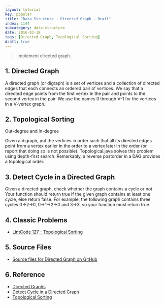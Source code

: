 ```yaml
---
layout: tutorial
key: popular
title: "Data Structure - Directed Graph - Draft"
index: 1144
subcategory: data-structure
date: 2016-03-18
tags: [Directed Graph, Topological Sorting]
draft: true
---
```


> Implement directed graph.

## 1. Directed Graph
A directed graph (or digraph) is a set of vertices and a collection of directed edges that each connects an ordered pair of vertices. We say that a directed edge points from the first vertex in the pair and points to the second vertex in the pair. We use the names 0 through V-1 for the vertices in a V-vertex graph.

## 2. Topological Sorting
Out-degree and In-degree

Given a digraph, put the vertices in order such that all its directed edges point from a vertex earlier in the order to a vertex later in the order (or report that doing so is not possible). Topological.java solves this problem using depth-first search. Remarkably, a reverse postorder in a DAG provides a topological order.

## 3. Detect Cycle in a Directed Graph
Given a directed graph, check whether the graph contains a cycle or not. Your function should return true if the given graph contains at least one cycle, else return false. For example, the following graph contains three cycles 0->2->0, 0->1->2->0 and 3->3, so your function must return true.

## 4. Classic Problems
* [LintCode 127 - Topological Sorting](http://lintcode.com/problem/topological-sorting/)

## 5. Source Files
* [Source files for Directed Graph on GitHub](https://github.com/jojozhuang/dsa-java/tree/master/ds-directed-graph)

## 6. Reference
* [Directed Graphs](https://algs4.cs.princeton.edu/42digraph/)
* [Detect Cycle in a Directed Graph](https://www.geeksforgeeks.org/?p=18516/)
* [Topological Sorting](https://www.geeksforgeeks.org/topological-sorting/)
